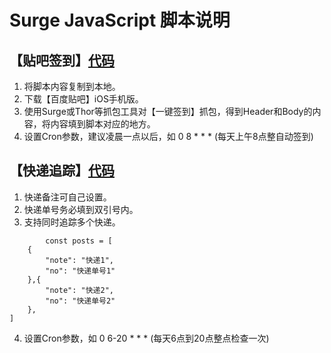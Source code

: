 # Surge JavaScript 脚本说明
## 【贴吧签到】[代码](https://raw.githubusercontent.com/IsSuperman/Surge-js/master/tieba.js)
1. 将脚本内容复制到本地。
2. 下载【百度贴吧】iOS手机版。
3. 使用Surge或Thor等抓包工具对【一键签到】抓包，得到Header和Body的内容，将内容填到脚本对应的地方。
4. 设置Cron参数，建议凌晨一点以后，如 0 8 * * * (每天上午8点整自动签到)

## 【快递追踪】[代码](https://raw.githubusercontent.com/IsSuperman/Surge-js/master/kuaidi.js)
1. 快递备注可自己设置。
2. 快递单号务必填到双引号内。
3. 支持同时追踪多个快递。
```
        const posts = [
    {
        "note": "快递1",
        "no": "快递单号1"
    },{
        "note": "快递2",
        "no": "快递单号2"
    },
]
```
4. 设置Cron参数，如 0 6-20 * * * (每天6点到20点整点检查一次)